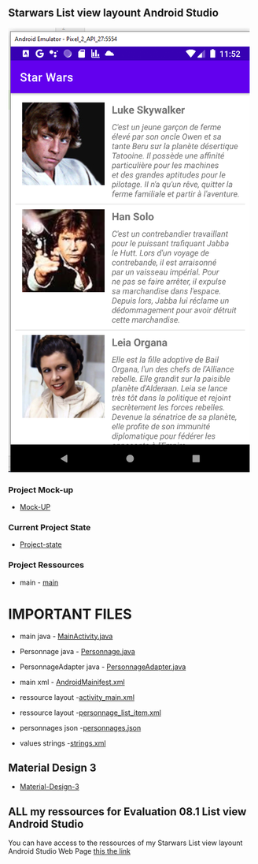 ## Starwars List view layount Android Studio

![Screen-List-View](./StarWars.png) 

### Project Mock-up

* [Mock-UP]()

### Current Project State

* [Project-state]()

### Project Ressources
* main
        - [main](https://github.com/MiguelJerome/StarWars/tree/main/app/src/main)

# IMPORTANT FILES
* main java
        - [MainActivity.java](https://github.com/MiguelJerome/StarWars/blob/main/app/src/main/java/ca/collegelacite/starwars/MainActivity.java)
* Personnage java
        - [Personnage.java](https://github.com/MiguelJerome/StarWars/blob/main/app/src/main/java/ca/collegelacite/starwars/Personnage.java)  
* PersonnageAdapter java
        - [PersonnageAdapter.java](https://github.com/MiguelJerome/StarWars/blob/main/app/src/main/java/ca/collegelacite/starwars/PersonnageAdapter.java)  

* main xml - [AndroidMainifest.xml](https://github.com/MiguelJerome/StarWars/blob/main/app/src/main/AndroidManifest.xml)   

* ressource layout -[activity_main.xml](https://github.com/MiguelJerome/StarWars/blob/main/app/src/main/res/layout/activity_main.xml)
* ressource layout -[personnage_list_item.xml](https://github.com/MiguelJerome/StarWars/blob/main/app/src/main/res/layout/personnage_list_item.xml)


* personnages json -[personnages.json](https://github.com/MiguelJerome/StarWars/blob/main/app/src/main/assets/personnages.json)
* values strings -[strings.xml](https://github.com/MiguelJerome/StarWars/blob/main/app/src/main/res/values/strings.xml)

##  Material Design 3

* [Material-Design-3](https://m3.material.io/)

##  ALL my ressources for Evaluation 08.1 List view Android Studio

You can have access to the ressources of my Starwars List view layount Android Studio Web Page [this the link](https://github.com/MiguelJerome/StarWars) 
